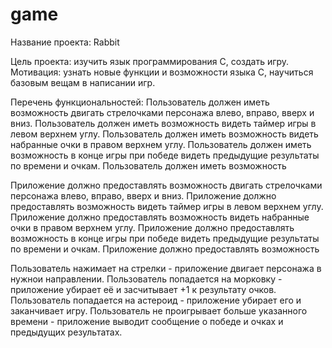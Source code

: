 # game
Название проекта: Rabbit

Цель проекта: изучить язык программирования C, создать игру.
Мотивация: узнать новые функции и возможности языка C, научиться базовым вещам в написании игр.

Перечень функциональностей:
Пользователь должен иметь возможность двигать стрелочками персонажа влево, вправо, вверх и вниз.
Пользователь должен иметь возможность видеть таймер игры в левом верхнем углу.
Пользователь должен иметь возможность видеть набранные очки в правом верхнем углу.
Пользователь должен иметь возможность в конце игры при победе видеть предыдущие результаты по времени и очкам.
Пользователь должен иметь возможность 


Приложение должно предоставлять возможность двигать стрелочками персонажа влево, вправо, вверх и вниз.
Приложение должно предоставлять возможность видеть таймер игры в левом верхнем углу.
Приложение должно предоставлять возможность видеть набранные очки в правом верхнем углу.
Приложение должно предоставлять возможность в конце игры при победе видеть предыдущие результаты по времени и очкам.
Приложение должно предоставлять возможность 


Пользователь нажимает на стрелки - приложение двигает персонажа в нужнои направлении.
Пользователь попадается на морковку - приложение убирает её и засчитывает +1 к результату очков.
Пользователь попадается на астероид - приложение убирает его и заканчивает игру.
Пользователь не проигрывает больше указанного времени - приложение выводит сообщение о победе и очках и предыдущих результатах.
